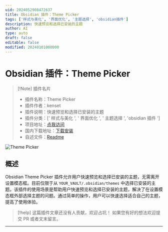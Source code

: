 ```yaml
---
uid: 2024052908472637
title: Obsidian 插件：Theme Picker
tags: ['样式与美化', '界面优化', '主题选择', 'obsidian插件']
description: 快速预览和选择已安装的主题
author: AI
type: auto
draft: false
editable: false
modified: 20240101000000
---
```


# Obsidian 插件：Theme Picker

> [!Note] 插件名片
> - 插件名称：Theme Picker
> - 插件作者：kenset
> - 插件说明：快速预览和选择已安装的主题
> - 插件分类：[' 样式与美化 ', ' 界面优化 ', ' 主题选择 ', 'obsidian 插件 ']
> - 项目地址：[点我访问](https://github.com/kenset/obsidian-theme-picker)
> - 国内下载地址：[下载安装](https://pkmer.cn/products/plugin/pluginMarket/?theme-picker)
> - 自述文件：[Readme](https://ghproxy.net/https://raw.githubusercontent.com/kenset/obsidian-theme-picker/next/README.md)

![Theme Picker](https://cdn.pkmer.cn/covers/theme-picker.PNG!pkmer)

## 概述

Obsidian Theme Picker 插件允许用户快速预览和选择已安装的主题，无需离开设置模态框。目前仅限于从 `YOUR_VAULT/.obsidian/themes` 中选择已安装的主题。该插件的使用场景是帮助用户快速预览和选择已安装的主题，解决了在设置模态框外部选择主题的问题。通过简单的操作，用户可以快速选择适合自己的主题，提高了使用体验。

> [!help]
> 这篇插件文章还没有人贡献，欢迎占坑！
> 如果您有好的想法欢迎提交 PR 或者文末留言。

---



